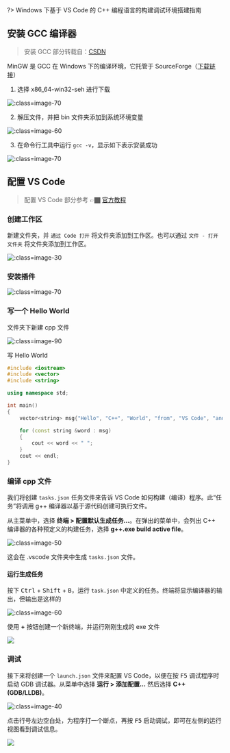 ?> Windows 下基于 VS Code 的 C++ 编程语言的构建调试环境搭建指南

## 安装 GCC 编译器

>  安装 GCC 部分转载自：<a href="https://blog.csdn.net/u012278016/article/details/101101486" target="_blank">CSDN</a>

MinGW 是 GCC 在 Windows 下的编译环境，它托管于 SourceForge（<a href="https://sourceforge.net/projects/mingw-w64/files/" target="_blank">下载链接</a>）


1. 选择 x86_64-win32-seh 进行下载

![](_images/task-3-1.png ':class=image-70')

2. 解压文件，并把 bin 文件夹添加到系统环境变量

![](_images/task-3-2.png ':class=image-60')

3. 在命令行工具中运行 `gcc -v`，显示如下表示安装成功

![](_images/task-3-3.png ':class=image-70')


## 配置 VS Code

> 配置 VS Code 部分参考 👉🏿 <a href="https://code.visualstudio.com/docs/cpp/config-mingw" target="_blank">官方教程</a>

### 创建工作区
新建文件夹，并 `通过 Code 打开` 将文件夹添加到工作区。也可以通过 `文件 - 打开文件夹` 将文件夹添加到工作区。

![](_images/task-3-4.png ':class=image-30')

### 安装插件

![](_images/task-3-5.png ':class=image-70')

### 写一个 Hello World

文件夹下新建 cpp 文件

![](_images/task-3-6.png ':class=image-90')

写 Hello World

```cpp
#include <iostream>
#include <vector>
#include <string>

using namespace std;

int main()
{
    vector<string> msg{"Hello", "C++", "World", "from", "VS Code", "and the C++ extension!"};

    for (const string &word : msg)
    {
        cout << word << " ";
    }
    cout << endl;
}
```

### 编译 cpp 文件

我们将创建 `tasks.json` 任务文件来告诉 VS Code 如何构建（编译）程序。此“任务”将调用 g++ 编译器以基于源代码创建可执行文件。

从主菜单中，选择 **终端 > 配置默认生成任务...**。在弹出的菜单中，会列出 C++ 编译器的各种预定义的构建任务，选择 **g++.exe build active file**。

![](_images/task-3-7.png ':class=image-50')

这会在 .vscode 文件夹中生成 `tasks.json` 文件。

#### 运行生成任务

按下 <kbd>Ctrl</kbd> + <kbd>Shift</kbd> + <kbd>B</kbd>，运行 `task.json` 中定义的任务。终端将显示编译器的输出，但输出是这样的

![](_images/task-3-8.png ':class=image-60')

使用 **+** 按钮创建一个新终端，并运行刚刚生成的 exe 文件

![](_images/task-3-9.png)

### 调试

接下来将创建一个 `launch.json` 文件来配置 VS Code，以便在按 <kbd>F5</kbd> 调试程序时启动 GDB 调试器。从菜单中选择 **运行 > 添加配置...** 然后选择 **C++ (GDB/LLDB)**。

![](_images/task-3-10.png ':class=image-40')

点击行号左边空白处，为程序打一个断点，再按 <kbd>F5</kbd> 启动调试，即可在左侧的运行视图看到调试信息。

![](_images/task-3-11.png)